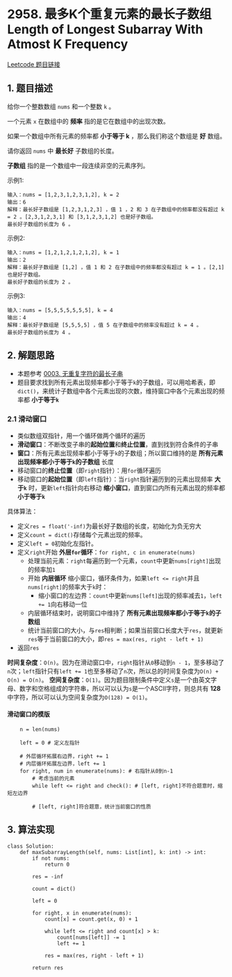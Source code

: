 # 2958. 最多K个重复元素的最长子数组 Length of Longest Subarray With Atmost K Frequency
[Leetcode 题目链接](https://leetcode.cn/problems/length-of-longest-subarray-with-at-most-k-frequency/description/)

## 1. 题目描述
给你一个整数数组 `nums` 和一个整数 `k` 。

一个元素 `x` 在数组中的 **频率** 指的是它在数组中的出现次数。

如果一个数组中所有元素的频率都 **小于等于 k** ，那么我们称这个数组是 **好** 数组。

请你返回 `nums` 中 **最长好** 子数组的长度。

**子数组** 指的是一个数组中一段连续非空的元素序列。

示例1:
```
输入：nums = [1,2,3,1,2,3,1,2], k = 2
输出：6
解释：最长好子数组是 [1,2,3,1,2,3] ，值 1 ，2 和 3 在子数组中的频率都没有超过 k = 2 。[2,3,1,2,3,1] 和 [3,1,2,3,1,2] 也是好子数组。
最长好子数组的长度为 6 。
```

示例2:
```
输入：nums = [1,2,1,2,1,2,1,2], k = 1
输出：2
解释：最长好子数组是 [1,2] ，值 1 和 2 在子数组中的频率都没有超过 k = 1 。[2,1] 也是好子数组。
最长好子数组的长度为 2 。
```

示例3:
```
输入：nums = [5,5,5,5,5,5,5], k = 4
输出：4
解释：最长好子数组是 [5,5,5,5] ，值 5 在子数组中的频率没有超过 k = 4 。
最长好子数组的长度为 4 。
```

## 2. 解题思路
- 本题参考 [0003. 无重复字符的最长子串](/leetcode/0003_无重复字符的最长子串.md)
- 题目要求找到所有元素出现频率都小于等于`k`的子数组，可以用哈希表，即`dict()`，来统计子数组中各个元素出现的次数，维持窗口中各个元素出现的频率都 **小于等于`k`**

### 2.1 滑动窗口
* 类似数组双指针，用一个循环做两个循环的遍历
* **滑动窗口**：不断改变子串的**起始位置**和**终止位置**，直到找到符合条件的子串
* **窗口**：所有元素出现频率都小于等于`k`的子数组；所以窗口维持的是 **所有元素出现频率都小于等于`k`的子数组** 长度
* 移动窗口的**终止位置**（即`right`指针）：用`for`循环遍历
* 移动窗口的**起始位置**（即`left`指针）：当`right`指针遍历到的元素出现频率 **大于`k`** 时，更新`left`指针向右移动 **缩小窗口**，直到窗口内所有元素出现的频率都 **小于等于`k`**

具体算法：
- 定义`res = float('-inf)`为最长好子数组的长度，初始化为负无穷大
- 定义`count = dict()`存储每个元素出现的频率。
- 定义`left = 0`初始化左指针。
- 定义`right`开始 **外层`for`循环**：`for right, c in enumerate(nums)`
  - 处理当前元素：`right`每遍历到一个元素，`count`中更新`nums[right]`出现的频率加`1`
  - 开始 **内层循环** 缩小窗口，循环条件为，如果`left <= right`并且`nums[right]`的频率大于`k`时：
    - 缩小窗口的左边界：`count`中更新`nums[left]`出现的频率减去`1`，`left += 1`向右移动一位
  - 内层循环结束时，说明窗口中维持了 **所有元素出现频率都小于等于`k`的子数组**
  - 统计当前窗口的大小，与`res`相判断；如果当前窗口长度大于`res`，就更新`res`等于当前窗口的大小，即`res = max(res, right - left + 1)`
- 返回`res`

**时间复杂度**：`O(n)`。因为在滑动窗口中，`right`指针从`0`移动到`n - 1`，至多移动了`n`次；`left`指针只有`left += 1`也至多移动了`n`次，所以总的时间复杂度为`O(n) + O(n) = O(n)`。
**空间复杂度**：`O(1)`。因为题目限制条件中定义`s`是一个由英文字母、数字和空格组成的字符串，所以可以认为`s`是一个ASCII字符，则总共有 **128** 中字符，所以可以认为空间复杂度为`O(128) = O(1)`。

#### 滑动窗口的模版
```Py
    n = len(nums)

    left = 0 # 定义左指针

    # 外层循环拓展右边界，right += 1
    # 内层循环拓展左边界，left += 1
    for right, num in enumerate(nums): # 右指针从0到n-1
        # 考虑当前的元素
        while left <= right and check(): # [left, right]不符合题意时，缩短左边界

        # [left, right]符合题意，统计当前窗口的性质
```

## 3. 算法实现
```Py
class Solution:
    def maxSubarrayLength(self, nums: List[int], k: int) -> int:
        if not nums:
            return 0

        res = -inf

        count = dict()

        left = 0

        for right, x in enumerate(nums):
            count[x] = count.get(x, 0) + 1

            while left <= right and count[x] > k:
                count[nums[left]] -= 1
                left += 1

            res = max(res, right - left + 1)

        return res
```